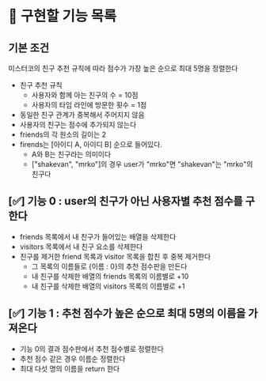 # 🔖 구현할 기능 목록

## 기본 조건

미스터코의 친구 추천 규칙에 따라 점수가 가장 높은 순으로 최대 5명을 정렬한다

- 친구 추천 규칙
  - 사용자와 함께 아는 친구의 수 = 10점
  - 사용자의 타임 라인에 방문한 횟수 = 1점
- 동일한 친구 관계가 중복해서 주어지지 않음
- 사용자의 친구는 점수에 추가되지 않는다
- friends의 각 원소의 길이는 2
- firends는 [아이디 A, 아이디 B] 순으로 들어있다.
  - A와 B는 친구라는 의미이다
  - ["shakevan", "mrko"]의 경우 user가 "mrko"면 "shakevan"는 "mrko"의 친구다

## [✅] 기능 0 : user의 친구가 아닌 사용자별 추천 점수를 구한다

- friends 목록에서 내 친구가 들어있는 배열을 삭제한다
- visitors 목록에서 내 친구 요소를 삭제한다
- 친구를 제거한 friend 목록과 visitor 목록을 합친 후 중복 제거한다
  - 그 목록의 이름들로 {이름 : 0}의 추천 점수판을 만든다
  - 내 친구를 삭제한 배열의 friends 목록의 이름별로 +10
  - 내 친구를 삭제한 배열의 visitors 목록의 이름별로 +1

## [✅] 기능 1 : 추천 점수가 높은 순으로 최대 5명의 이름을 가져온다

- 기능 0의 결과 점수판에서 추천 점수별로 정렬한다
- 추천 점수 같은 경우 이름순 정렬한다
- 최대 다섯 명의 이름을 return 한다
